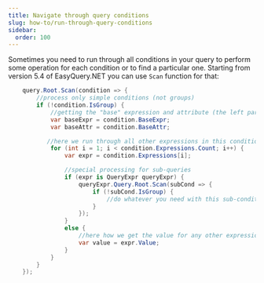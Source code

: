 ```yaml
---
title: Navigate through query conditions
slug: how-to/run-through-query-conditions
sidebar:
  order: 100
---
```


Sometimes you need to run through all conditions in your query to perform some operation for each condition or to find a particular one. 
Starting from version 5.4 of EasyQuery.NET you can use `Scan` function for that: 

```c#
    query.Root.Scan(condition => {
        //process only simple conditions (not groups)
	    if (!condition.IsGroup) {
		    //getting the "base" expression and attribute (the left part of the condition)
            var baseExpr = condition.BaseExpr;
            var baseAttr = condition.BaseAttr;

           //here we run through all other expressions in this condition (except the first one) and check their values
            for (int i = 1; i < condition.Expressions.Count; i++) {
                var expr = condition.Expressions[i];

				//special processing for sub-queries
                if (expr is QueryExpr queryExpr) {
                    queryExpr.Query.Root.Scan(subCond => {
                        if (!subCond.IsGroup) {
                            //do whatever you need with this sub-condition
                        }
                    });
                }
                else {
				    //here how we get the value for any other expression (except the sub-query)
                    var value = expr.Value;
                }
            }
        }
    });
```
